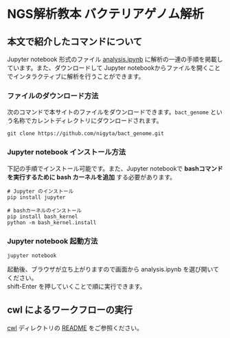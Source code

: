 # NGS解析教本 バクテリアゲノム解析

## 本文で紹介したコマンドについて
  Jupyter notebook 形式のファイル [analysis.ipynb](analysis.ipynb) に解析の一連の手順を掲載しています。また、ダウンロードして Jupyter notebookからファイルを開くことでインタラクティブに解析を行うことができます。

### ファイルのダウンロード方法  
  次のコマンドで本サイトのファイルをダウンロードできます。`bact_genome` という名称でカレントディレクトリにダウンロードされます。
  ```
  git clone https://github.com/nigyta/bact_genome.git
  ```
  
### Jupyter notebook インストール方法
  下記の手順でインストール可能です。また、Jupyter notebookで __bashコマンドを実行するために bash カーネルを追加__ する必要があります。
  ```
  # Jupyter のインストール
  pip install jupyter

  # bashカーネルのインストール
  pip install bash_kernel
  python -m bash_kernel.install
  ```



### Jupyter notebook 起動方法
  ```
  jupyter notebook
  ```
  起動後、ブラウザが立ち上がりますので画面から analysis.ipynb を選び開いてください。  
  shift-Enter を押していくことで順に実行できます。
## cwl によるワークフローの実行
[cwl](cwl) ディレクトリの [README](cwl/README.md) をご参照ください。

